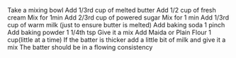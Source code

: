 Take a mixing bowl 
Add 1/3rd cup of melted butter 
Add 1/2 cup of fresh cream 
Mix for 1min 
Add 2/3rd cup of powered sugar
Mix for 1 min
Add 1/3rd cup of warm milk (just to ensure butter is melted)
Add baking soda 1 pinch
Add baking powder 1 1/4th tsp
Give it a mix 
Add Maida or Plain Flour 1 cup(little at a time)
If the batter is thicker add a little bit of milk and give it a mix 
The batter should be in a flowing consistency 